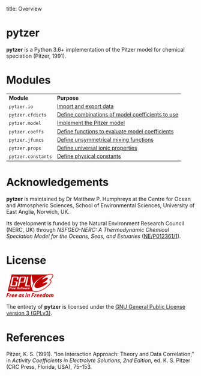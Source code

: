 title: Overview

# pytzer

**pytzer** is a Python 3.6+ implementation of the Pitzer model for chemical speciation (Pitzer, 1991).

# Modules

<table><tr>

<td><strong>Module</strong></td>
<td><strong>Purpose</strong></td>

</tr><tr>

<td><code>pytzer.io</code></td>
<td><a href="modules/import-and-export">Import and export data</a></td>

</tr><tr>

<td><code>pytzer.cfdicts</code></td>
<td><a href="modules/coefficient-dictionaries">Define combinations of model coefficients to use</a></td>

</tr><tr>

<td><code>pytzer.model</code></td>
<td><a href="modules/pitzer-model-implementation">Implement the Pitzer model</a></td>

</tr><tr>

<td><code>pytzer.coeffs</code></td>
<td><a href="modules/interaction-coefficients">Define functions to evaluate model coefficients</a></td>

</tr><tr>

<td><code>pytzer.jfuncs</code></td>
<td><a href="modules/unsymmetrical-mixing">Define unsymmetrical mixing functions</a></td>

</tr><tr>

<td><code>pytzer.props</code></td>
<td><a href="modules/universal-ionic-properties">Define universal ionic properties</a></td>

</tr><tr>

<td><code>pytzer.constants</code></td>
<td><a href="modules/physical-constants">Define physical constants</a></td>

</tr></table>

# Acknowledgements

**pytzer** is maintained by Dr Matthew P. Humphreys at the Centre for Ocean and Atmospheric Sciences, School of Environmental Sciences, University of East Anglia, Norwich, UK.

Its development is funded by the Natural Environment Research Council (NERC, UK) through
*NSFGEO-NERC: A Thermodynamic Chemical Speciation Model for the Oceans, Seas, and Estuaries* ([NE/P012361/1](http://gotw.nerc.ac.uk/list_full.asp?pcode=NE%2FP012361%2F1)).

# License

<img src="img/1920px-GPLv3_Logo.svg.png" width="25%" />

The entirety of **pytzer** is licensed under the [GNU General Public License version 3 (GPLv3)](https://www.gnu.org/licenses/gpl-3.0.en.html).

# References

Pitzer, K. S. (1991). “Ion Interaction Approach: Theory and Data Correlation,” in *Activity Coefficients in Electrolyte Solutions, 2nd Edition*, ed. K. S. Pitzer (CRC Press, Florida, USA), 75–153.
